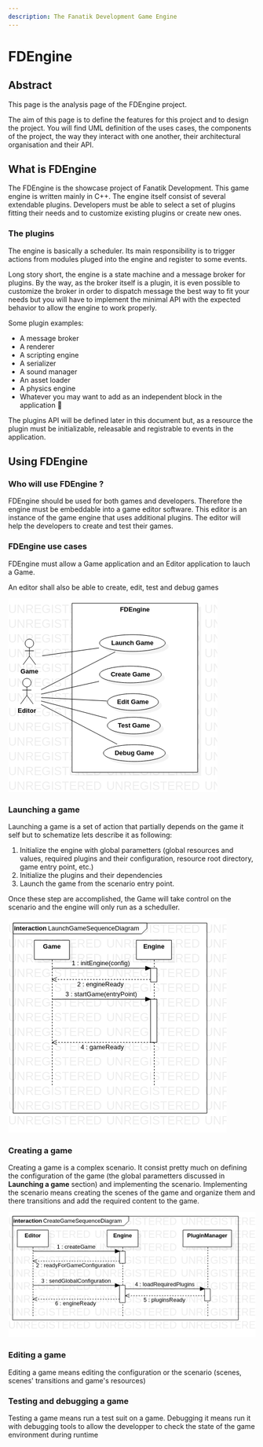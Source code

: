 ```yaml
---
description: The Fanatik Development Game Engine
---
```


# FDEngine

## Abstract

This page is the analysis page of the FDEngine project.

The aim of this page is to define the features for this project and to design the project. You will find UML definition of the uses cases, the components of the project, the way they interact with one another, their architectural organisation and their API.

## What is FDEngine

The FDEngine is the showcase project of Fanatik Development. This game engine is written mainly in C++. The engine itself consist of several extendable plugins. Developers must be able to select a set of plugins fitting their needs and to customize existing plugins or create new ones.

### The plugins

The engine is basically a scheduler. Its main responsibility is to trigger actions from modules pluged into the engine and register to some events.

Long story short, the engine is a state machine and a message broker for plugins. By the way, as the broker itself is a plugin, it is even possible to customize the broker in order to dispatch message the best way to fit your needs but you will have to implement the minimal API with the expected behavior to allow the engine to work properly.

Some plugin examples:

* A message broker
* A renderer
* A scripting engine
* A serializer
* A sound manager
* An asset loader
* A physics engine
* Whatever you may want to add as an independent block in the application 🤷 

The plugins API will be defined later in this document but, as a resource the plugin must be initializable, releasable and registrable to events in the application.

## Using FDEngine

### Who will use FDEngine ?

FDEngine should be used for both games and developers. Therefore the engine must be embeddable into a game editor software. This editor is an instance of the game engine that uses additional plugins. The editor will help the developers to create and test their games.

### FDEngine use cases

FDEngine must allow a Game application and an Editor application  to lauch a Game.

An editor shall also be able to create, edit, test and debug games

![](.gitbook/assets/fdenginemainusecase.png)

### Launching a game

Launching a game is a set of action that partially depends on the game it self but to schematize lets describe it as following:

1. Initialize the engine with global parametters \(global resources and values, required plugins and their configuration, resource root directory, game entry point, etc.\)
2. Initialize the plugins and their dependencies
3. Launch the game from the scenario entry point. 

Once these step are accomplished, the Game will take control on the scenario and the engine will only run as a scheduller.

![](.gitbook/assets/launchgamesequencediagram.png)

### Creating a game

Creating a game is a complex scenario. It consist pretty much on defining the configuration of the game \(the global parametters discussed in **Launching a game** section\) and implementing the scenario. Implementing the scenario means creating the scenes of the game and organize them and there transitions and add the required content to the game.

![](.gitbook/assets/creategamesequencediagram.png)

### Editing a game

Editing a game means editing the configuration or the scenario \(scenes, scenes' transitions and game's resources\)

### Testing and debugging a game

Testing a game means run a test suit on a game. Debugging it means run it with debugging tools to allow the developper to check the state of the game environment during runtime 

